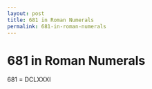 ```yaml
---
layout: post
title: 681 in Roman Numerals
permalink: 681-in-roman-numerals
---
```


# 681 in Roman Numerals

681 = DCLXXXI
